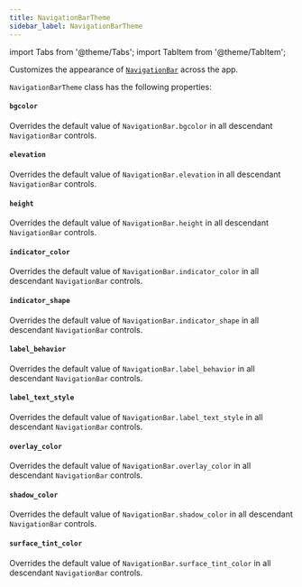 ```yaml
---
title: NavigationBarTheme
sidebar_label: NavigationBarTheme
---
```

import Tabs from '@theme/Tabs';
import TabItem from '@theme/TabItem';

Customizes the appearance of [`NavigationBar`](/docs/controls/navigationbar) across the app.

`NavigationBarTheme` class has the following properties:

#### `bgcolor`

Overrides the default value of `NavigationBar.bgcolor` in all descendant `NavigationBar` controls.

#### `elevation`

Overrides the default value of `NavigationBar.elevation` in all descendant `NavigationBar` controls.

#### `height`

Overrides the default value of `NavigationBar.height` in all descendant `NavigationBar` controls.

#### `indicator_color`

Overrides the default value of `NavigationBar.indicator_color` in all descendant `NavigationBar` controls.

#### `indicator_shape`

Overrides the default value of `NavigationBar.indicator_shape` in all descendant `NavigationBar` controls.

#### `label_behavior`

Overrides the default value of `NavigationBar.label_behavior` in all descendant `NavigationBar` controls.

#### `label_text_style`

Overrides the default value of `NavigationBar.label_text_style` in all descendant `NavigationBar` controls.

#### `overlay_color`

Overrides the default value of `NavigationBar.overlay_color` in all descendant `NavigationBar` controls.

#### `shadow_color`

Overrides the default value of `NavigationBar.shadow_color` in all descendant `NavigationBar` controls.

#### `surface_tint_color`

Overrides the default value of `NavigationBar.surface_tint_color` in all descendant `NavigationBar` controls.


